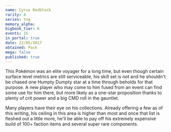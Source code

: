 ```yaml
---
name: Cyrus Redblock
rarity: 4
series: tng
memory_alpha:
bigbook_tier: 6
events: 15
in_portal: true
date: 22/05/2017
obtained: Pack
mega: false
published: true
---
```


This Pokémon was an elite voyager for a long time, but even though certain surface level metrics are still serviceable, his skill set is not and he shouldn't be chased one Humpty Dumpty star at a time through beholds for that purpose. A new player who may come to him fused from an event can find some use for him there, but more likely as a one-star proposition thanks to plenty of crit power and a big CMD roll in the gauntlet.

Many players have their eye on his collections. Already offering a few as of this writing, his ceiling in this area is higher than most and once that list is fleshed out a little more, he'll be able to pay off his extremely expensive build of 100+ faction items and several super rare components.
